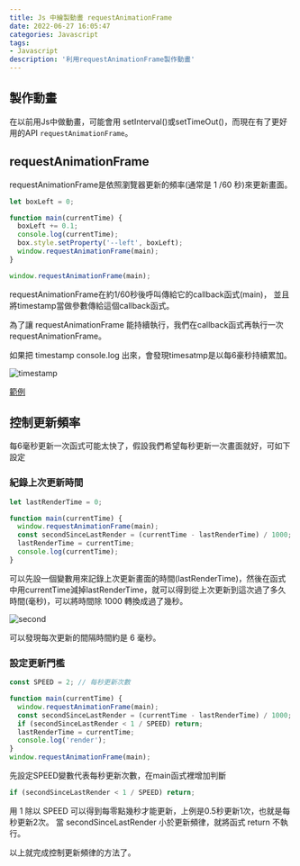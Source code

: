 ```yaml
---
title: Js 中繪製動畫 requestAnimationFrame
date: 2022-06-27 16:05:47
categories: Javascript
tags: 
- Javascript
description: '利用requestAnimationFrame製作動畫'
---
```


## 製作動畫

在以前用Js中做動畫，可能會用 setInterval()或setTimeOut()，而現在有了更好用的API `requestAnimationFrame`。

## requestAnimationFrame

requestAnimationFrame是依照瀏覽器更新的頻率(通常是 1 /60 秒)來更新畫面。

``` js
let boxLeft = 0;

function main(currentTime) {
  boxLeft += 0.1;
  console.log(currentTime);
  box.style.setProperty('--left', boxLeft);
  window.requestAnimationFrame(main);
}

window.requestAnimationFrame(main);
```

requestAnimationFrame在約1/60秒後呼叫傳給它的callback函式(main)，
並且將timestamp當做參數傳給這個callback函式。
 
為了讓 requestAnimationFrame 能持續執行，我們在callback函式再執行一次 requestAnimationFrame。

如果把 timestamp console.log 出來，會發現timesatmp是以每6豪秒持續累加。

![timestamp](https://firebasestorage.googleapis.com/v0/b/project-fb4ac.appspot.com/o/2022062701.png?alt=media&token=c961a215-9334-4ef0-a5e9-dd9408fb16a3)

[範例](https://codepen.io/tim-chou/pen/eYMOVGR)

## 控制更新頻率

每6毫秒更新一次函式可能太快了，假設我們希望每秒更新一次畫面就好，可如下設定

### 紀錄上次更新時間

``` js
let lastRenderTime = 0;

function main(currentTime) {
  window.requestAnimationFrame(main);
  const secondSinceLastRender = (currentTime - lastRenderTime) / 1000; // 將milisecond 轉成 second
  lastRenderTime = currentTime;
  console.log(currentTime);
}
```
可以先設一個變數用來記錄上次更新畫面的時間(lastRenderTime)，然後在函式中用currentTime減掉lastRenderTime，就可以得到從上次更新到這次過了多久時間(毫秒)，可以將時間除 1000 轉換成過了幾秒。

![second](https://firebasestorage.googleapis.com/v0/b/project-fb4ac.appspot.com/o/2022062702.png?alt=media&token=6ebc37f7-3bc4-4e9b-a951-4533190544ef)

可以發現每次更新的間隔時間約是 6 毫秒。

### 設定更新門檻

``` js
const SPEED = 2; // 每秒更新次數

function main(currentTime) {
  window.requestAnimationFrame(main);
  const secondSinceLastRender = (currentTime - lastRenderTime) / 1000; // 將milisecond 轉成 second
  if (secondSinceLastRender < 1 / SPEED) return;
  lastRenderTime = currentTime;
  console.log('render');
}
window.requestAnimationFrame(main);
```
先設定SPEED變數代表每秒更新次數，在main函式裡增加判斷

``` js
if (secondSinceLastRender < 1 / SPEED) return;
```
用 1 除以 SPEED 可以得到每零點幾秒才能更新，上例是0.5秒更新1次，也就是每秒更新2次。
當 secondSinceLastRender 小於更新頻律，就將函式 return 不執行。

以上就完成控制更新頻律的方法了。









